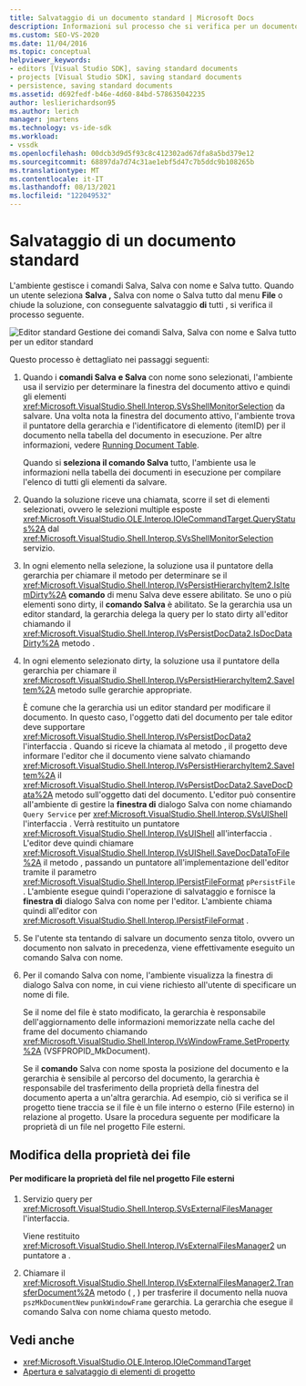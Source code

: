 ```yaml
---
title: Salvataggio di un documento standard | Microsoft Docs
description: Informazioni sul processo che si verifica per un documento standard per un tipo di progetto aggiunto all Visual Studio IDE.
ms.custom: SEO-VS-2020
ms.date: 11/04/2016
ms.topic: conceptual
helpviewer_keywords:
- editors [Visual Studio SDK], saving standard documents
- projects [Visual Studio SDK], saving standard documents
- persistence, saving standard documents
ms.assetid: d692fedf-b46e-4d60-84bd-578635042235
author: leslierichardson95
ms.author: lerich
manager: jmartens
ms.technology: vs-ide-sdk
ms.workload:
- vssdk
ms.openlocfilehash: 00dcb3d9d5f93c8c412302ad67dfa8a5bd379e12
ms.sourcegitcommit: 68897da7d74c31ae1ebf5d47c7b5ddc9b108265b
ms.translationtype: MT
ms.contentlocale: it-IT
ms.lasthandoff: 08/13/2021
ms.locfileid: "122049532"
---
```

# <a name="saving-a-standard-document"></a>Salvataggio di un documento standard
L'ambiente gestisce i comandi Salva, Salva con nome e Salva tutto. Quando un utente seleziona **Salva** **,** Salva con nome o Salva tutto dal menu **File** o chiude la soluzione, con conseguente salvataggio  **di** tutti , si verifica il processo seguente.

 ![Editor standard](../../extensibility/internals/media/public.gif "Pubblico") Gestione dei comandi Salva, Salva con nome e Salva tutto per un editor standard

 Questo processo è dettagliato nei passaggi seguenti:

1. Quando i **comandi Salva** **e Salva** con nome sono selezionati, l'ambiente usa il servizio per determinare la finestra del documento attivo e quindi gli elementi <xref:Microsoft.VisualStudio.Shell.Interop.SVsShellMonitorSelection> da salvare. Una volta nota la finestra del documento attivo, l'ambiente trova il puntatore della gerarchia e l'identificatore di elemento (itemID) per il documento nella tabella del documento in esecuzione. Per altre informazioni, vedere [Running Document Table](../../extensibility/internals/running-document-table.md).

    Quando si **seleziona il comando Salva** tutto, l'ambiente usa le informazioni nella tabella dei documenti in esecuzione per compilare l'elenco di tutti gli elementi da salvare.

2. Quando la soluzione riceve una chiamata, scorre il set di elementi selezionati, ovvero le selezioni multiple esposte <xref:Microsoft.VisualStudio.OLE.Interop.IOleCommandTarget.QueryStatus%2A> dal <xref:Microsoft.VisualStudio.Shell.Interop.SVsShellMonitorSelection> servizio.

3. In ogni elemento nella selezione, la soluzione usa il puntatore della gerarchia per chiamare il metodo per determinare se il <xref:Microsoft.VisualStudio.Shell.Interop.IVsPersistHierarchyItem2.IsItemDirty%2A> **comando** di menu Salva deve essere abilitato. Se uno o più elementi sono dirty, il **comando Salva** è abilitato. Se la gerarchia usa un editor standard, la gerarchia delega la query per lo stato dirty all'editor chiamando il <xref:Microsoft.VisualStudio.Shell.Interop.IVsPersistDocData2.IsDocDataDirty%2A> metodo .

4. In ogni elemento selezionato dirty, la soluzione usa il puntatore della gerarchia per chiamare il <xref:Microsoft.VisualStudio.Shell.Interop.IVsPersistHierarchyItem2.SaveItem%2A> metodo sulle gerarchie appropriate.

    È comune che la gerarchia usi un editor standard per modificare il documento. In questo caso, l'oggetto dati del documento per tale editor deve supportare <xref:Microsoft.VisualStudio.Shell.Interop.IVsPersistDocData2> l'interfaccia . Quando si riceve la chiamata al metodo , il progetto deve informare l'editor che il documento viene salvato chiamando <xref:Microsoft.VisualStudio.Shell.Interop.IVsPersistHierarchyItem2.SaveItem%2A> il <xref:Microsoft.VisualStudio.Shell.Interop.IVsPersistDocData2.SaveDocData%2A> metodo sull'oggetto dati del documento. L'editor può consentire all'ambiente di gestire la **finestra di** dialogo Salva con nome chiamando `Query Service` per <xref:Microsoft.VisualStudio.Shell.Interop.SVsUIShell> l'interfaccia . Verrà restituito un puntatore <xref:Microsoft.VisualStudio.Shell.Interop.IVsUIShell> all'interfaccia . L'editor deve quindi chiamare <xref:Microsoft.VisualStudio.Shell.Interop.IVsUIShell.SaveDocDataToFile%2A> il metodo , passando un puntatore all'implementazione dell'editor tramite il parametro <xref:Microsoft.VisualStudio.Shell.Interop.IPersistFileFormat> `pPersistFile` . L'ambiente esegue quindi l'operazione di salvataggio e fornisce la **finestra di** dialogo Salva con nome per l'editor. L'ambiente chiama quindi all'editor con <xref:Microsoft.VisualStudio.Shell.Interop.IPersistFileFormat> .

5. Se l'utente sta tentando di salvare un documento senza titolo, ovvero un documento non salvato in precedenza, viene effettivamente eseguito un comando Salva con nome.

6. Per il comando Salva con nome, l'ambiente visualizza la finestra di dialogo Salva con nome, in cui viene richiesto all'utente di specificare un nome di file.

    Se il nome del file è stato modificato, la gerarchia è responsabile dell'aggiornamento delle informazioni memorizzate nella cache del frame del documento chiamando <xref:Microsoft.VisualStudio.Shell.Interop.IVsWindowFrame.SetProperty%2A> (VSFPROPID_MkDocument).

   Se il **comando** Salva con nome sposta la posizione del documento e la gerarchia è sensibile al percorso del documento, la gerarchia è responsabile del trasferimento della proprietà della finestra del documento aperta a un'altra gerarchia. Ad esempio, ciò si verifica se il progetto tiene traccia se il file è un file interno o esterno (File esterno) in relazione al progetto. Usare la procedura seguente per modificare la proprietà di un file nel progetto File esterni.

## <a name="changing-file-ownership"></a>Modifica della proprietà dei file

#### <a name="to-change-file-ownership-to-the-miscellaneous-files-project"></a>Per modificare la proprietà del file nel progetto File esterni

1. Servizio query per <xref:Microsoft.VisualStudio.Shell.Interop.SVsExternalFilesManager> l'interfaccia.

     Viene restituito <xref:Microsoft.VisualStudio.Shell.Interop.IVsExternalFilesManager2> un puntatore a .

2. Chiamare il <xref:Microsoft.VisualStudio.Shell.Interop.IVsExternalFilesManager2.TransferDocument%2A> metodo ( , ) per trasferire il documento nella nuova `pszMkDocumentNew` `punkWindowFrame` gerarchia. La gerarchia che esegue il comando Salva con nome chiama questo metodo.

## <a name="see-also"></a>Vedi anche
- <xref:Microsoft.VisualStudio.OLE.Interop.IOleCommandTarget>
- [Apertura e salvataggio di elementi di progetto](../../extensibility/internals/opening-and-saving-project-items.md)
